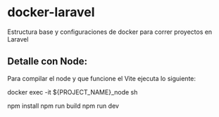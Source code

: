 # docker-laravel
Estructura base y configuraciones de docker para correr proyectos en Laravel

## Detalle con Node:
Para compilar el node y que funcione el Vite ejecuta lo siguiente:

docker exec -it ${PROJECT_NAME}_node sh

npm install
npm run build 
npm run dev
